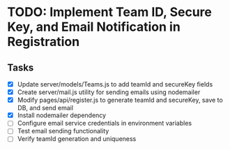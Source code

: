 # TODO: Implement Team ID, Secure Key, and Email Notification in Registration

## Tasks
- [x] Update server/models/Teams.js to add teamId and secureKey fields
- [x] Create server/mail.js utility for sending emails using nodemailer
- [x] Modify pages/api/register.js to generate teamId and secureKey, save to DB, and send email
- [x] Install nodemailer dependency
- [ ] Configure email service credentials in environment variables
- [ ] Test email sending functionality
- [ ] Verify teamId generation and uniqueness
